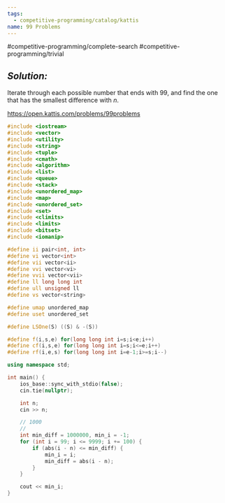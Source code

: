 ```yaml
---
tags:
  - competitive-programming/catalog/kattis
name: 99 Problems
---
```

#competitive-programming/complete-search #competitive-programming/trivial 
## _Solution:_
Iterate through each possible number that ends with $99$, and find the one that has the smallest difference with $n$. 

https://open.kattis.com/problems/99problems
```cpp
#include <iostream>
#include <vector>
#include <utility>
#include <string>
#include <tuple>
#include <cmath>
#include <algorithm>
#include <list>
#include <queue>
#include <stack>
#include <unordered_map>
#include <map>
#include <unordered_set>
#include <set>
#include <climits>
#include <limits>
#include <bitset>
#include <iomanip>

#define ii pair<int, int>
#define vi vector<int>
#define vii vector<ii>
#define vvi vector<vi>
#define vvii vector<vii>
#define ll long long int
#define ull unsigned ll
#define vs vector<string>

#define umap unordered_map
#define uset unordered_set

#define LSOne(S) ((S) & -(S))

#define f(i,s,e) for(long long int i=s;i<e;i++)
#define cf(i,s,e) for(long long int i=s;i<=e;i++)
#define rf(i,e,s) for(long long int i=e-1;i>=s;i--)

using namespace std;

int main() {
    ios_base::sync_with_stdio(false);
    cin.tie(nullptr);

    int n;
    cin >> n;

    // 1000
    //
    int min_diff = 1000000, min_i = -1;
    for (int i = 99; i <= 9999; i += 100) {
        if (abs(i - n) <= min_diff) {
            min_i = i;
            min_diff = abs(i - n);
        }
    }

    cout << min_i;
}
```